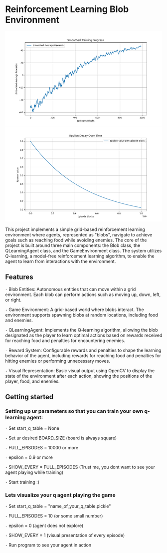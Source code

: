 # Reinforcement Learning Blob Environment

![Example Image](Smoothed_Plot_training.png) ![Example Image](Epsilon_decay.png)


This project implements a simple grid-based reinforcement learning environment where agents, represented as "blobs", navigate to achieve goals such as reaching food while avoiding enemies.
The core of the project is built around three main components: the Blob class, the QLearningAgent class, and the GameEnvironment class. The system utilizes Q-learning, a model-free reinforcement learning algorithm, to enable the agent to learn from interactions with the environment.

## Features

`-` Blob Entities: Autonomous entities that can move within a grid environment. Each blob can perform actions such as moving up, down, left, or right.

`-` Game Environment: A grid-based world where blobs interact. The environment supports spawning blobs at random locations, including food and enemies.

`-` QLearningAgent: Implements the Q-learning algorithm, allowing the blob designated as the player to learn optimal actions based on rewards received for reaching food and penalties for encountering enemies.

`-` Reward System: Configurable rewards and penalties to shape the learning behavior of the agent, including rewards for reaching food and penalties for hitting enemies or performing unnecessary moves.

`-` Visual Representation: Basic visual output using OpenCV to display the state of the environment after each action, showing the positions of the player, food, and enemies.

## Getting started

### Setting up ur parameters so that you can train your own q-learning agent:

`-` Set start_q_table = None

`-` Set ur desired BOARD_SIZE (board is always square)

`-` FULL_EPISODES = 10000 or more

`-` epsilon = 0.9 or more

`-` SHOW_EVERY = FULL_EPISODES (Trust me, you dont want to see your agent playing while training)

`-` Start training :)

### Lets visualize your q agent playing the game

`-` Set start_q_table = "name_of_your_q_table.pickle"

`-` FULL_EPISODES = 10 (or some small number)

`-` epsilon = 0 (agent does not explore)

`-` SHOW_EVERY = 1 (visual presentation of every episode)

`-` Run program to see your agent in action
